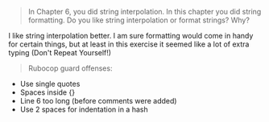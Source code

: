 > In Chapter 6, you did string interpolation.  In this chapter you did string formatting.
Do you like string interpolation or format strings?  Why?

I like string interpolation better. I am sure formatting would come in handy for certain things, but at least in this exercise it seemed like a lot of extra typing (Don't Repeat Yourself!)

> Rubocop guard offenses:

- Use single quotes
- Spaces inside {}
- Line 6 too long (before comments were added)
- Use 2 spaces for indentation in a hash